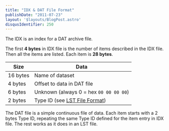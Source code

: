 ```yaml
---
title: "IDX & DAT File Format"
publishDate: "2011-07-23"
layout: '$layouts/BlogPost.astro'
disqusIdentifier: 250
---
```


The IDX is an index for a DAT archive file.

The first **4 bytes** in IDX file is the number of items described in the IDX file. Then all the items are listed. Each item is **28 bytes**.

| Size | Data |
| --- | --- |
| 16 bytes | Name of dataset |
| 4 bytes | Offset to data in DAT file |
| 6 bytes | Unknown (always 0 = hex `00 00 00 00`) |
| 2 bytes | Type ID (see [LST File Format](/documentation/lst-file-format/ "LST File Format")) |

The DAT file is a simple continuous file of data. Each item starts with a 2 bytes Type ID, repeating the same Type ID defined for the item entry in IDX file. The rest works as it does in an LST file.
